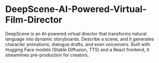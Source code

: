 # DeepScene-AI-Powered-Virtual-Film-Director
DeepScene is an AI-powered virtual director that transforms natural language into dynamic storyboards. Describe a scene, and it generates character animations, dialogue drafts, and even voiceovers. Built with Hugging Face models (Stable Diffusion, TTS) and a React frontend, it streamlines pre-production for creators.
